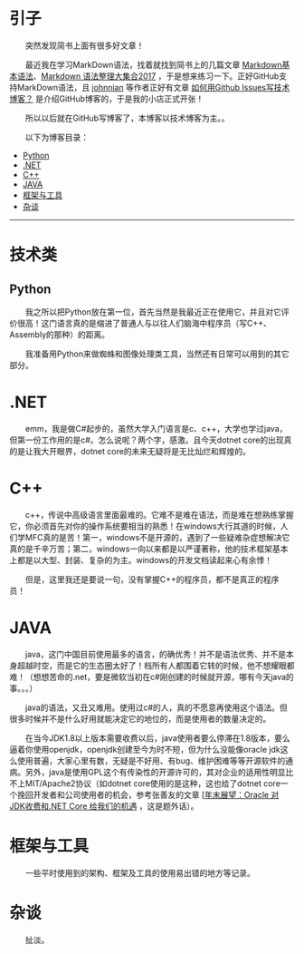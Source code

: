 # 引子

&emsp;&emsp;突然发现简书上面有很多好文章！</br>

&emsp;&emsp;最近我在学习MarkDown语法，找着就找到简书上的几篇文章 [Markdown基本语法](https://www.jianshu.com/p/191d1e21f7ed)、[Markdown 语法整理大集合2017](https://www.jianshu.com/p/b03a8d7b1719) ，于是想来练习一下。正好GitHub支持MarkDown语法，且 [johnnian](https://github.com/johnnian/Blog) 等作者正好有文章 [如何用Github Issues写技术博客？](https://www.jianshu.com/p/7c2cce028d29) 是介绍GitHub博客的，于是我的小店正式开张！</br>

&emsp;&emsp;所以以后就在GitHub写博客了，本博客以技术博客为主。。</br>

&emsp;&emsp;以下为博客目录：

- [Python](https://github.com/AndrewChien/Blog/projects/1)
- [.NET](https://github.com/AndrewChien/Blog/projects/2)
- [C++](https://github.com/AndrewChien/Blog/projects/3)
- [JAVA](https://github.com/AndrewChien/Blog/projects/4)
- [框架与工具](https://github.com/AndrewChien/Blog/projects/6)
- [杂谈](https://github.com/AndrewChien/Blog/projects/5)

------

# 技术类

## Python

&emsp;&emsp;我之所以把Python放在第一位，首先当然是我最近正在使用它，并且对它评价很高！这门语言真的是缩进了普通人与以往人们脑海中程序员（写C++、Assembly的那种）的距离。

&emsp;&emsp;我准备用Python来做蜘蛛和图像处理类工具，当然还有日常可以用到的其它部分。

# .NET

&emsp;&emsp;emm，我是做C#起步的，虽然大学入门语言是c、c++，大学也学过java，但第一份工作用的是c#。怎么说呢？两个字，感激。且今天dotnet core的出现真的是让我大开眼界，dotnet core的未来无疑将是无比灿烂和辉煌的。

# C++

&emsp;&emsp;c++，传说中高级语言里面最难的。它难不是难在语法，而是难在想熟练掌握它，你必须首先对你的操作系统要相当的熟悉！在windows大行其道的时候，人们学MFC真的是苦！第一，windows不是开源的，遇到了一些疑难杂症想解决它真的是千辛万苦；第二，windows一向以来都是以严谨著称，他的技术框架基本上都是以大型、封装、复杂的为主。windows的开发文档读起来心有余悸！

&emsp;&emsp;但是，这里我还是要说一句，没有掌握C++的程序员，都不是真正的程序员！

# JAVA

&emsp;&emsp;java，这门中国目前使用最多的语言，的确优秀！并不是语法优秀、并不是本身超越时空，而是它的生态圈太好了！档所有人都围着它转的时候，他不想耀眼都难！（想想苦命的.net，要是微软当初在c#刚创建的时候就开源，哪有今天java的事。。。）

&emsp;&emsp;java的语法，又丑又难用。使用过c#的人，真的不愿意再使用这个语法。但很多时候并不是什么好用就能决定它的地位的，而是使用者的数量决定的。

&emsp;&emsp;在当今JDK1.8以上版本需要收费以后，java使用者要么停滞在1.8版本，要么逼着你使用openjdk，openjdk创建至今为时不短，但为什么没能像oracle jdk这么使用普遍，大家心里有数，无疑是不好用、有bug、维护困难等等开源软件的通病。另外，java是使用GPL这个有传染性的开源许可的，其对企业的适用性明显比不上MIT/Apache2协议（如dotnet core使用的是这种，这也给了dotnet core一个挽回开发者和公司使用者的机会，参考张善友的文章 [[年末展望：Oracle 对 JDK收费和.NET Core 给我们的机遇](https://www.cnblogs.com/shanyou/p/10198757.html) ，这是题外话）。



# 框架与工具

&emsp;&emsp;一些平时使用到的架构、框架及工具的使用易出错的地方等记录。



# 杂谈

&emsp;&emsp;扯淡。

